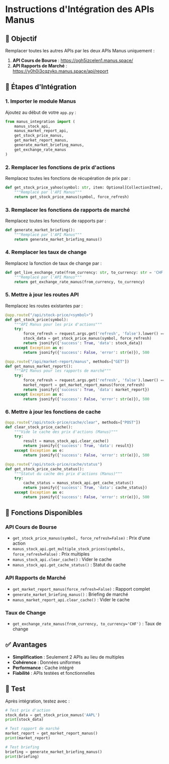 # Instructions d'Intégration des APIs Manus

## 🎯 Objectif
Remplacer toutes les autres APIs par les deux APIs Manus uniquement :
1. **API Cours de Bourse** : https://ogh5izcelen1.manus.space/
2. **API Rapports de Marché** : https://y0h0i3cqzyko.manus.space/api/report

## 📝 Étapes d'Intégration

### 1. Importer le module Manus
Ajoutez au début de votre `app.py` :
```python
from manus_integration import (
    manus_stock_api, 
    manus_market_report_api,
    get_stock_price_manus,
    get_market_report_manus,
    generate_market_briefing_manus,
    get_exchange_rate_manus
)
```

### 2. Remplacer les fonctions de prix d'actions
Remplacez toutes les fonctions de récupération de prix par :
```python
def get_stock_price_yahoo(symbol: str, item: Optional[CollectionItem], cache_key: str, force_refresh=False):
    """Remplacé par l'API Manus"""
    return get_stock_price_manus(symbol, force_refresh)
```

### 3. Remplacer les fonctions de rapports de marché
Remplacez toutes les fonctions de rapports par :
```python
def generate_market_briefing():
    """Remplacé par l'API Manus"""
    return generate_market_briefing_manus()
```

### 4. Remplacer les taux de change
Remplacez la fonction de taux de change par :
```python
def get_live_exchange_rate(from_currency: str, to_currency: str = 'CHF') -> float:
    """Remplacé par l'API Manus"""
    return get_exchange_rate_manus(from_currency, to_currency)
```

### 5. Mettre à jour les routes API
Remplacez les routes existantes par :
```python
@app.route("/api/stock-price/<symbol>")
def get_stock_price(symbol):
    """API Manus pour les prix d'actions"""
    try:
        force_refresh = request.args.get('refresh', 'false').lower() == 'true'
        stock_data = get_stock_price_manus(symbol, force_refresh)
        return jsonify({'success': True, 'data': stock_data})
    except Exception as e:
        return jsonify({'success': False, 'error': str(e)}), 500

@app.route("/api/market-report/manus", methods=["GET"])
def get_manus_market_report():
    """API Manus pour les rapports de marché"""
    try:
        force_refresh = request.args.get('refresh', 'false').lower() == 'true'
        market_report = get_market_report_manus(force_refresh)
        return jsonify({'success': True, 'data': market_report})
    except Exception as e:
        return jsonify({'success': False, 'error': str(e)}), 500
```

### 6. Mettre à jour les fonctions de cache
```python
@app.route("/api/stock-price/cache/clear", methods=["POST"])
def clear_stock_price_cache():
    """Vide le cache des prix d'actions (Manus)"""
    try:
        result = manus_stock_api.clear_cache()
        return jsonify({'success': True, 'data': result})
    except Exception as e:
        return jsonify({'success': False, 'error': str(e)}), 500

@app.route("/api/stock-price/cache/status")
def get_stock_price_cache_status():
    """Statut du cache des prix d'actions (Manus)"""
    try:
        cache_status = manus_stock_api.get_cache_status()
        return jsonify({'success': True, 'data': cache_status})
    except Exception as e:
        return jsonify({'success': False, 'error': str(e)}), 500
```

## 🔧 Fonctions Disponibles

### API Cours de Bourse
- `get_stock_price_manus(symbol, force_refresh=False)` : Prix d'une action
- `manus_stock_api.get_multiple_stock_prices(symbols, force_refresh=False)` : Prix multiples
- `manus_stock_api.clear_cache()` : Vider le cache
- `manus_stock_api.get_cache_status()` : Statut du cache

### API Rapports de Marché
- `get_market_report_manus(force_refresh=False)` : Rapport complet
- `generate_market_briefing_manus()` : Briefing de marché
- `manus_market_report_api.clear_cache()` : Vider le cache

### Taux de Change
- `get_exchange_rate_manus(from_currency, to_currency='CHF')` : Taux de change

## ✅ Avantages
- **Simplification** : Seulement 2 APIs au lieu de multiples
- **Cohérence** : Données uniformes
- **Performance** : Cache intégré
- **Fiabilité** : APIs testées et fonctionnelles

## 🚀 Test
Après intégration, testez avec :
```python
# Test prix d'action
stock_data = get_stock_price_manus('AAPL')
print(stock_data)

# Test rapport de marché
market_report = get_market_report_manus()
print(market_report)

# Test briefing
briefing = generate_market_briefing_manus()
print(briefing)
```
